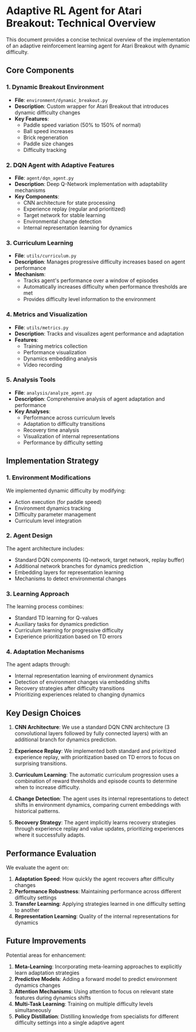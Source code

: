 # Adaptive RL Agent for Atari Breakout: Technical Overview

This document provides a concise technical overview of the implementation of an adaptive reinforcement learning agent for Atari Breakout with dynamic difficulty.

## Core Components

### 1. Dynamic Breakout Environment
- **File**: `environment/dynamic_breakout.py`
- **Description**: Custom wrapper for Atari Breakout that introduces dynamic difficulty changes
- **Key Features**:
  - Paddle speed variation (50% to 150% of normal)
  - Ball speed increases
  - Brick regeneration
  - Paddle size changes
  - Difficulty tracking

### 2. DQN Agent with Adaptive Features
- **File**: `agent/dqn_agent.py`
- **Description**: Deep Q-Network implementation with adaptability mechanisms
- **Key Components**:
  - CNN architecture for state processing
  - Experience replay (regular and prioritized)
  - Target network for stable learning
  - Environmental change detection
  - Internal representation learning for dynamics

### 3. Curriculum Learning
- **File**: `utils/curriculum.py`
- **Description**: Manages progressive difficulty increases based on agent performance
- **Mechanism**:
  - Tracks agent's performance over a window of episodes
  - Automatically increases difficulty when performance thresholds are met
  - Provides difficulty level information to the environment

### 4. Metrics and Visualization
- **File**: `utils/metrics.py`
- **Description**: Tracks and visualizes agent performance and adaptation
- **Features**:
  - Training metrics collection
  - Performance visualization
  - Dynamics embedding analysis
  - Video recording

### 5. Analysis Tools
- **File**: `analysis/analyze_agent.py`
- **Description**: Comprehensive analysis of agent adaptation and performance
- **Key Analyses**:
  - Performance across curriculum levels
  - Adaptation to difficulty transitions
  - Recovery time analysis
  - Visualization of internal representations
  - Performance by difficulty setting

## Implementation Strategy

### 1. Environment Modifications
We implemented dynamic difficulty by modifying:
- Action execution (for paddle speed)
- Environment dynamics tracking
- Difficulty parameter management
- Curriculum level integration

### 2. Agent Design
The agent architecture includes:
- Standard DQN components (Q-network, target network, replay buffer)
- Additional network branches for dynamics prediction
- Embedding layers for representation learning
- Mechanisms to detect environmental changes

### 3. Learning Approach
The learning process combines:
- Standard TD learning for Q-values
- Auxiliary tasks for dynamics prediction
- Curriculum learning for progressive difficulty
- Experience prioritization based on TD errors

### 4. Adaptation Mechanisms
The agent adapts through:
- Internal representation learning of environment dynamics
- Detection of environment changes via embedding shifts
- Recovery strategies after difficulty transitions
- Prioritizing experiences related to changing dynamics

## Key Design Choices

1. **CNN Architecture**: We use a standard DQN CNN architecture (3 convolutional layers followed by fully connected layers) with an additional branch for dynamics prediction.

2. **Experience Replay**: We implemented both standard and prioritized experience replay, with prioritization based on TD errors to focus on surprising transitions.

3. **Curriculum Learning**: The automatic curriculum progression uses a combination of reward thresholds and episode counts to determine when to increase difficulty.

4. **Change Detection**: The agent uses its internal representations to detect shifts in environment dynamics, comparing current embeddings with historical patterns.

5. **Recovery Strategy**: The agent implicitly learns recovery strategies through experience replay and value updates, prioritizing experiences where it successfully adapts.

## Performance Evaluation

We evaluate the agent on:

1. **Adaptation Speed**: How quickly the agent recovers after difficulty changes
2. **Performance Robustness**: Maintaining performance across different difficulty settings
3. **Transfer Learning**: Applying strategies learned in one difficulty setting to another
4. **Representation Learning**: Quality of the internal representations for dynamics

## Future Improvements

Potential areas for enhancement:

1. **Meta-Learning**: Incorporating meta-learning approaches to explicitly learn adaptation strategies
2. **Predictive Models**: Adding a forward model to predict environment dynamics changes
3. **Attention Mechanisms**: Using attention to focus on relevant state features during dynamics shifts
4. **Multi-Task Learning**: Training on multiple difficulty levels simultaneously
5. **Policy Distillation**: Distilling knowledge from specialists for different difficulty settings into a single adaptive agent
